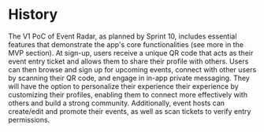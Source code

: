 # History

The V1 PoC of Event Radar, as planned by Sprint 10, includes essential features that demonstrate the app's core functionalities (see more in the MVP section). At sign-up, users receive a unique QR code that acts as their event entry ticket and allows them to share their profile with others. Users can then browse and sign up for upcoming events, connect with other users by scanning their QR code, and engage in in-app private messaging. They will have the option to personalize their experience their experience by customizing their profiles, enabling them to connect more effectively with others and build a strong community. Additionally, event hosts can create/edit and promote their events, as well as scan tickets to verify entry permissions.

